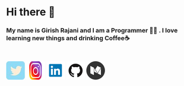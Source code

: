 <h1>Hi there 👋</h1>

<h3> My name is Girish Rajani and I am a Programmer 👨‍💻 . I love learning new things and drinking Coffee☕ </h3>
<br>

[![button](./tweet3.jpg)](https://twitter.com/girishrajani162)
[![button](./insta.png)](https://twitter.com/girishrajani162)
[![button](./link.png)](https://twitter.com/girishrajani162)
[![button](./git.png)](https://twitter.com/girishrajani162)
[![button](./med.png)](https://twitter.com/girishrajani162)

